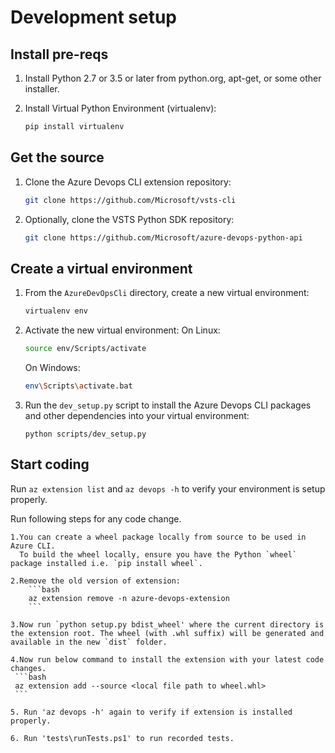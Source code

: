# Development setup

## Install pre-reqs

1. Install Python 2.7 or 3.5 or later from python.org, apt-get, or some other installer.

2. Install Virtual Python Environment (virtualenv):
   ```bash
   pip install virtualenv
   ```

## Get the source

1. Clone the Azure Devops CLI extension repository:
   ```bash
   git clone https://github.com/Microsoft/vsts-cli
   ```

2. Optionally, clone the VSTS Python SDK repository:
   ```bash
   git clone https://github.com/Microsoft/azure-devops-python-api
   ```

## Create a virtual environment

1. From the `AzureDevOpsCli` directory, create a new virtual environment:
   ```bash
   virtualenv env
   ```

2. Activate the new virtual environment:
   On Linux:
   ```bash
   source env/Scripts/activate
   ```
   On Windows:
   ```bash
   env\Scripts\activate.bat
   ```

3. Run the `dev_setup.py` script to install the Azure Devops CLI packages and other dependencies into your virtual environment:
   ```
   python scripts/dev_setup.py
   ```

## Start coding

Run `az extension list` and `az devops -h` to verify your environment is setup properly. 

Run following steps for any code change.

    1.You can create a wheel package locally from source to be used in Azure CLI. 
      To build the wheel locally, ensure you have the Python `wheel` package installed i.e. `pip install wheel`. 
    
    2.Remove the old version of extension:
        ```bash
        az extension remove -n azure-devops-extension
        ```
    
    3.Now run `python setup.py bdist_wheel' where the current directory is the extension root. The wheel (with .whl suffix) will be generated and available in the new `dist` folder.

    4.Now run below command to install the extension with your latest code changes.
     ```bash
     az extension add --source <local file path to wheel.whl>
     ```
    
    5. Run 'az devops -h' again to verify if extension is installed properly.

    6. Run 'tests\runTests.ps1' to run recorded tests.


